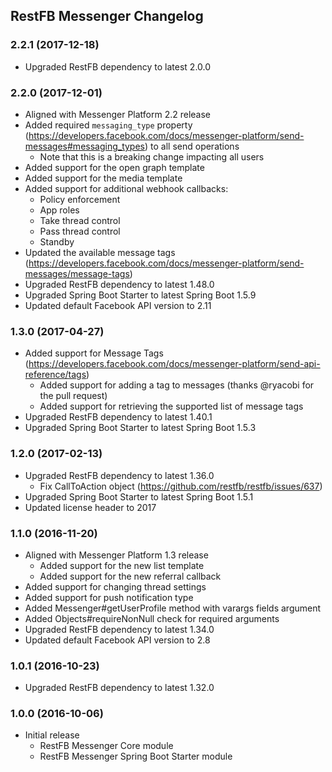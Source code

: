 ##  RestFB Messenger Changelog

### 2.2.1 (2017-12-18)

* Upgraded RestFB dependency to latest 2.0.0

### 2.2.0 (2017-12-01)

* Aligned with Messenger Platform 2.2 release
* Added required `messaging_type` property (https://developers.facebook.com/docs/messenger-platform/send-messages#messaging_types) to all send operations
  * Note that this is a breaking change impacting all users
* Added support for the open graph template
* Added support for the media template
* Added support for additional webhook callbacks:
  * Policy enforcement
  * App roles
  * Take thread control
  * Pass thread control
  * Standby
* Updated the available message tags (https://developers.facebook.com/docs/messenger-platform/send-messages/message-tags)
* Upgraded RestFB dependency to latest 1.48.0
* Upgraded Spring Boot Starter to latest Spring Boot 1.5.9
* Updated default Facebook API version to 2.11

### 1.3.0 (2017-04-27)

* Added support for Message Tags (https://developers.facebook.com/docs/messenger-platform/send-api-reference/tags)
  * Added support for adding a tag to messages (thanks @ryacobi for the pull request)
  * Added support for retrieving the supported list of message tags 
* Upgraded RestFB dependency to latest 1.40.1
* Upgraded Spring Boot Starter to latest Spring Boot 1.5.3


### 1.2.0 (2017-02-13)

* Upgraded RestFB dependency to latest 1.36.0
  * Fix CallToAction object (https://github.com/restfb/restfb/issues/637)
* Upgraded Spring Boot Starter to latest Spring Boot 1.5.1
* Updated license header to 2017

### 1.1.0 (2016-11-20)

* Aligned with Messenger Platform 1.3 release
  * Added support for the new list template
  * Added support for the new referral callback
* Added support for changing thread settings
* Added support for push notification type
* Added Messenger#getUserProfile method with varargs fields argument
* Added Objects#requireNonNull check for required arguments
* Upgraded RestFB dependency to latest 1.34.0
* Updated default Facebook API version to 2.8 

### 1.0.1 (2016-10-23)

* Upgraded RestFB dependency to latest 1.32.0

### 1.0.0 (2016-10-06)

* Initial release
  * RestFB Messenger Core module
  * RestFB Messenger Spring Boot Starter module
